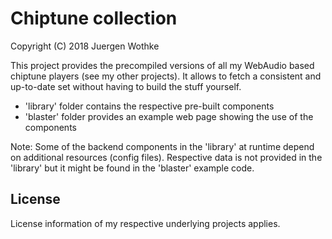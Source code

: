 # Chiptune collection

Copyright (C) 2018 Juergen Wothke

This project provides the precompiled versions of all my WebAudio based chiptune
players (see my other projects). It allows to fetch a consistent and up-to-date
set without having to build the stuff yourself.

* 'library' folder contains the respective pre-built components
* 'blaster' folder provides an example web page showing the use of the components


Note: Some of the backend components in the 'library' at runtime depend on additional 
resources (config files). Respective data is not provided in the 'library' but it might 
be found in the 'blaster' example code.

## License
License information of my respective underlying projects applies.